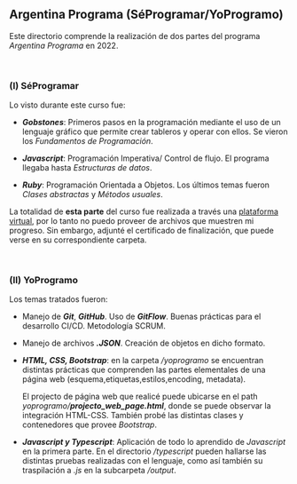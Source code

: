 ## Argentina Programa (SéProgramar/YoProgramo)

Este directorio comprende la realización de dos partes del programa *Argentina Programa* en 2022.

<br>

### (I) SéProgramar 
Lo visto durante este curso fue:

- ***Gobstones***: Primeros pasos en la programación mediante el uso de un lenguaje gráfico que permite crear tableros y operar con ellos. Se vieron los *Fundamentos de Programación*.

- ***Javascript***: Programación Imperativa/ Control de flujo. El programa llegaba hasta *Estructuras de datos*.

- ***Ruby***: Programación Orientada a Objetos. Los últimos temas fueron *Clases abstractas* y *Métodos usuales*.

La totalidad de **esta parte** del curso fue realizada a través una [plataforma virtual](https://seprogramarsso.inti.gob.ar/auth/realms/master/protocol/saml/clients/mumuki?SAMLRequest=fZFNb8IwDIb%2FSm85tSlpoSWilapxQWIX2HbYZTIhg4h8dHEy7eevhSExDe1o%2B%2FXj1%2FYCweiedzEc7UZ%2BRIkh6RClD8rZB2cxGum30n8qIZ8364YcQ%2BiRU4qy9%2B7gwYDPlA0qO7hdBp7CQKIjlArQegfiRJLlQFUWRuRdAKL7y%2FAStEFqAIP0dNAGJ5z%2BQWslbRiK0cSTIslq2ZA3qIuiZLN9ygRUaVlPq7TO30UK85Lt5%2FVuVrHJIEWMcmUxgA0NYTkr0rxIJ8VTnnNW8Wn5SpIX6fHslWU5Sb6MtsjHuQ2J3nIHqJBbMBJ5EHzbPa75IORwPdttS%2F9%2Fz3Ut0i5GNT%2B78%2B1lrwW9zV2i369qvwE%3D&SigAlg=http%3A%2F%2Fwww.w3.org%2F2001%2F04%2Fxmldsig-more%23rsa-sha256&Signature=I9%2Bc5QCI5iAIxQk%2F7hp8Ed%2BdO5qQQifti18Tj6eMn4RV%2FFqvH4d1DhPXYbW7TM8vLf%2B5Ws3SpHm9n%2BqBUkHTv7RqF71l9qu%2F5PRSbacgb7FFSfNL0O9E6fhvUOlCG%2B9uF11z%2F23HRxj0HbDH27lA1jHdf%2BfvSivZEOMPI0NxuncAmrFJNTeHWw79lMaRcn9J0XpooqiLHJcFlys8EB32x6mjsmyfJmljJ8tRKs9sl6X%2FEVI6PneTH65K1lDB1HC8OoSwJmm0DNe2IuVJnQfbbtCfNwMHDrYCddr0KvK9Q9yw44%2Fq1aDUtMgXwGcGwcoXvr%2BwKQf5qoLcasIMIYozOQ%3D%3D), por lo tanto no puedo proveer de archivos que muestren mi progreso. Sin embargo, adjunté el certificado de finalización, que puede verse en su correspondiente carpeta.

<br>

### (II) YoProgramo

Los temas tratados fueron:

- Manejo de ***Git***, ***GitHub***. Uso de ***GitFlow***. Buenas prácticas para el desarrollo CI/CD. Metodología SCRUM.

- Manejo de archivos ***.JSON***. Creación de objetos en dicho formato.

- ***HTML, CSS, Bootstrap***: en la carpeta */yoprogramo* se encuentran distintas prácticas que comprenden las partes elementales de una página web (esquema,etiquetas,estilos,encoding, metadata).

    El projecto de página web que realicé puede ubicarse en el path *yoprogramo/**projecto_web_page.html***, donde se puede observar la integración HTML-CSS.
    También probé las distintas clases y contenedores que provee *Bootstrap*. 

- ***Javascript y Typescript***: Aplicación de todo lo aprendido de *Javascript* en la primera parte. 
En el directorio */typescript* pueden hallarse las distintas pruebas realizadas con el lenguaje, como así también su traspilación a *.js* en la subcarpeta */output*.
